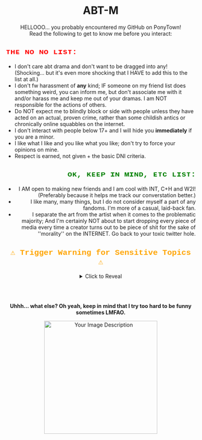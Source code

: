 <div align="center">
  <h1>ABT-M</h1>
  <p>HELLOOO... you probably encountered my GitHub on PonyTown!<br>
  Read the following to get to know me before you interact:</p>
</div>

<div align="left">
  <h2 style="color: red; font-family: 'Courier New', Courier, monospace;">ᴛʜᴇ ɴᴏ ɴᴏ ʟɪsᴛ:</h2>
  <ul>
    <li>I don't care abt drama and don't want to be dragged into any! (Shocking... but it's even more shocking that I HAVE to add this to the list at all.)</li>
    <li>I don't fw harassment of <strong>any</strong> kind; IF someone on my friend list does something weird, you can inform me, but don't associate me with it and/or harass me and keep me out of your dramas. I am NOT responsible for the actions of others.</li>
    <li>Do NOT expect me to blindly block or side with people unless they have acted on an actual, proven crime, rather than some childish antics or chronically online squabbles on the internet.</li>
    <li>I don't interact with people below 17+ and I will hide you <strong>immediately</strong> if you are a minor.</li>
    <li>I like what I like and you like what you like; don't try to force your opinions on mine.</li>
    <li>Respect is earned, not given + the basic DNI criteria.</li>
  </ul>
</div>

<div align="right">
  <h2 style="color: green; font-family: 'Courier New', Courier, monospace;">ᴏᴋ, ᴋᴇᴇᴘ ɪɴ ᴍɪɴᴅ, ᴇᴛᴄ ʟɪsᴛ:</h2>
  <ul>
    <li>I AM open to making new friends and I am cool with INT, C+H and W2I! (Preferably because it helps me track our converstation better.)
    <li>I like many, many things, but I do not consider myself a part of any fandoms. I'm more of a casual, laid-back fan.</li>
    <li>I separate the art from the artist when it comes to the problematic majority; And I'm certainly NOT about to start dropping every piece of media every time a creator turns out to be piece of shit for the sake of ''morality'' on the INTERNET. Go back to your toxic twitter hole.</li>
  </ul>
</div>

<!-- Trigger Warning Section:  -->
<div align="center">
  <h2 style="color: orange; font-family: 'Courier New', Courier, monospace;">⚠️ Trigger Warning for Sensitive Topics ⚠️</h2>
  <details>
    <summary>Click to Reveal</summary>
    <ul>
      <li>I am Neurodivergent with CPTSD + GAD + Agoraphobia; I will be a bit guarded with you at first, but I will gradually open up if I deem you trustworthy over time.</li>
      <li>I'm a victim of SA + SH (multiple times) along with a <strong>severe</strong> trauma from a pedophile, stalking and humiliation, so please be a <em>little</em> mindful of your pointed jokes, unless you are a close friend. Otherwise, I'm <strong>/gen</strong> chill and OK with dark humor because it's also my coping mechanism.</li>
    </ul>
  </details>
</div>

<!-- Added spacing -->
<br><br>

<div align="center">
  <p><strong>Uhhh... what else? Oh yeah, keep in mind that I try too hard to be funny sometimes LMFAO.</strong></p>
  <img src="https://i.imgur.com/63uaJvl.png" alt="Your Image Description" width="300">
</div>
